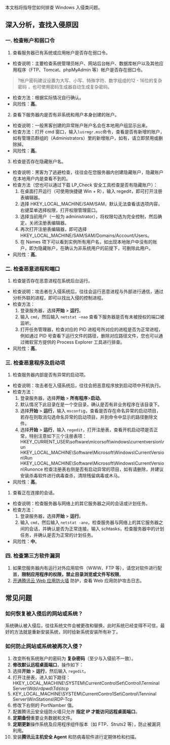 本文档将指导您如何排查 Windows 入侵类问题。
## 深入分析，查找入侵原因
### 一. 检查帐户和弱口令
1. 查看服务器已有系统或应用帐户是否存在弱口令。
 - 检查说明：主要检查系统管理员帐户、网站后台帐户、数据库帐户以及其他应用程序（FTP、Tomcat、phpMyAdmin 等）帐户是否存在弱口令。
>?帐户密码建议设置为大写、小写、特殊字符、数字组成的12 - 16位的复杂密码 ，也可使用密码生成器自动生成复杂密码。
 - 检查方法：根据实际情况自行确认。
 - 风险性：**高**。
2. 查看下服务器内是否有非系统和用户本身创建的账户。
 - 检查说明：一般黑客创建的异常账户账户名会在本地用户组显示出来。
 - 检查方法：打开 cmd 窗口，输入`lusrmgr.msc`命令，查看是否有新增的账户，如有管理员群组的（Administrators）里的新增账户，如有，请立即禁用或删除掉。
 - 风险性：**高**。
3. 检查是否存在隐藏账户名。
 - 检查说明：黑客为了逃避检查，往往会在您服务器内创建隐藏账户，隐藏账户在本地用户内是查看不到的。
 - 检查方法（您也可以通过下载 LP_Check 安全工具检查是否有隐藏账户）：
     1. 在桌面打开运行（可使用快捷键 Win + R），输入 regedit，即可打开注册表编辑器。
     1. 选择 HKEY_LOCAL_MACHINE/SAM/SAM，默认无法查看该选项内容，右键菜单选择权限，打开权限管理窗口。
     1. 选择当前用户（一般为 administrator），将权限勾选为完全控制，然后确定，关闭注册表编辑器。
     1. 再次打开注册表编辑器，即可选择 HKEY_LOCAL_MACHINE/SAM/SAM/Domains/Account/Users。
     1. 在 Names 项下可以看到实例所有用户名，如出现本地账户中没有的账户，即为隐藏账户，在确认为非系统用户的前提下，可删除此用户。    
 - 风险性：**高**。

### 二. 检查恶意进程和端口
1. 检查是否存在恶意进程在系统后台运行。
 - 检查说明：攻击者在入侵系统后，往往会运行恶意进程与外部进行通信，通过分析外联的进程，即可以找出入侵的控制进程。
 - 检查方法：
     1. 登录服务器，选择**开始** > **运行**。
     1. 输入 `cmd`，然后输入 `netstat –nao` 查看下服务器是否有未被授权的端口被监听。
     1. 打开任务管理器，检查对应的 PID 进程号所对应的进程是否为正常进程，例如通过 PID 号查看下运行文件的路径，删除对应路径文件，您也可以通过微软官方提供的 Process Explorer 工具进行排查。
 - 风险性：**高**。

### 三. 检查恶意程序及启动项
1. 检查服务器内部是否有异常的启动项。
 - 检查说明：攻击者在入侵系统后，往往会把恶意程序放到启动项中开机执行。
 - 检查方法：
     1. 登录服务器，选择**开始** > **所有程序**>**启动**。
     1. 默认情况下此目录在是一个空目录，确认是否有非业务程序在该目录下。
     1. 选择**开始** > **运行**，输入 `msconfi`g，查看是否存在命名异常的启动项目，若存在则取消勾选命名异常的启动项目，并到命令中显示的路径删除文件。
     1. 选择**开始** > **运行**，输入 `regedit`，打开注册表，查看开机启动项是否正常，特别注意如下三个注册表项：
        HKEY_CURRENT_USER\software\micorsoft\windows\currentversion\run
        HKEY_LOCAL_MACHINE\Software\Microsoft\Windows\CurrentVersion\Run
        HKEY_LOCAL_MACHINE\Software\Microsoft\Windows\CurrentVersion\Runonce
    检查注册表右侧是否有启动异常的项目，如有请删除，并建议安装杀毒软件进行病毒查杀，清除残留病毒或木马。
 - 风险性：**高**。

1. 查看正在连接的会话。
 - 检查说明：检查服务器与网络上的其它服务器之间的会话或计划任务。
 - 检查方法：        
     1. 登录服务器，选择**开始** > **运行**。
     1. 输入 `cmd`，然后输入 `netstat -ano`，检查服务器与网络上的其它服务器之间的会话，并确认是否为正常连接。输入 schtasks，检查服务器中的计划任务，并确认是否为正常的计划任务。
 - 风险性：**中**。

### 四. 检查第三方软件漏洞
1. 如果您服务器内有运行对外应用软件（WWW、FTP 等），请您对软件进行配置，**限制应用程序的权限，禁止目录浏览或文件写权限**。
2. [开通腾讯云 Web 应用防火墙](https://console.cloud.tencent.com/guanjia/tea-overview) 防护，查看 Web 应用防护攻击日志。

## 常见问题
### 如何恢复被入侵后的网站或系统？
系统确认被入侵后，往往系统文件会被更改和替换，此时系统已经变得不可信，最好的方法就是重新安装系统，同时给新系统安装所有补丁。

### 如何防止网站或系统被再次入侵？
1. 改变所有系统账户的密码为 **复杂密码**（至少与入侵前不一致）。
2. **修改默认远程桌面端口**，操作如下：
 1. 选择**开始** > **运行**，然后输入 `regedit`。
 2. 打开注册表，进入如下路径： HKEY_LOCAL_MACHINE\SYSTEM\CurrentControlSet\Control\Terminal Server\Wds\rdpwd\Tds\tcp
 3. KEY_LOCAL_MACHINE\SYSTEM\CurrentContro1Set\Control\Tenninal Server\WinStations\RDP-Tcp
 4. 修改下右侧的 PortNamber 值。
3. 配置腾讯云安全组防火墙只允许 **指定 IP 才能访问远程桌面端口**。
4. **定期备份**重要业务数据和文件。
5. **定期更新**操作系统及应用程序组件版本（如 FTP、Struts2 等），防止被漏洞利用。
6. 安装**腾讯云主机安全 Agent** 和防病毒软件进行定期体检和扫描。
